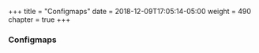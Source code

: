 +++
title = "Configmaps"
date = 2018-12-09T17:05:14-05:00
weight = 490
chapter = true
+++

### Configmaps

